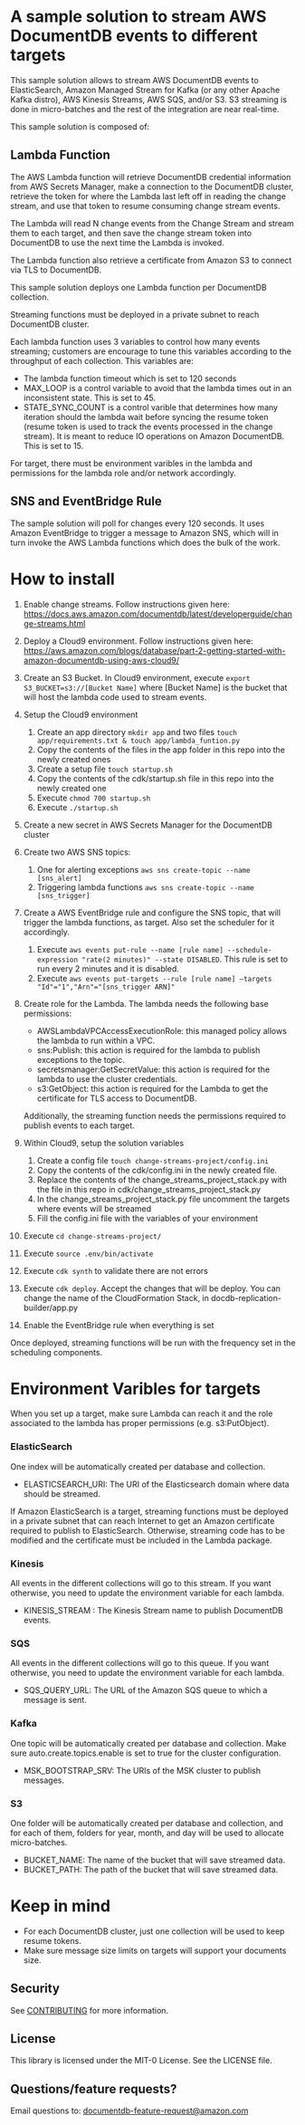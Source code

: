 # A sample solution to stream AWS DocumentDB events to different targets

This sample solution allows to stream AWS DocumentDB events to ElasticSearch, Amazon Managed Stream for Kafka (or any other Apache Kafka distro), AWS Kinesis Streams, AWS SQS, and/or S3. S3 streaming is done in micro-batches and the rest of the integration are near real-time.  

This sample solution is composed of:

## Lambda Function

The AWS Lambda function will retrieve DocumentDB credential information from AWS Secrets Manager, make a connection to the DocumentDB cluster, retrieve the token for where the Lambda last left off in reading the change stream, and use that token to resume consuming change stream events.

The Lambda will read N change events from the Change Stream and stream them to each target, and then save the change stream token into DocumentDB to use the next time the Lambda is invoked.

The Lambda function also retrieve a certificate from Amazon S3 to connect via TLS to DocumentDB. 

This sample solution deploys one Lambda function per DocumentDB collection. 

Streaming functions must be deployed in a private subnet to reach DocumentDB cluster. 

Each lambda function uses 3 variables to control how many events streaming; customers are encourage to tune this variables according to the throughput of each collection. This variables are: 
- The lambda function timeout which is set to 120 seconds
- MAX_LOOP is a control variable to avoid that the lambda times out in an inconsistent state. This is set to 45. 
- STATE_SYNC_COUNT is a control varible that determines how many iteration should the lambda wait before syncing the resume token (resume token is used to track the events processed in the change stream). It is meant to reduce IO operations on Amazon DocumentDB. This is set to 15.

For target, there must be environment varibles in the lambda and permissions for the lambda role and/or network accordingly. 

## SNS and EventBridge Rule

The sample solution will poll for changes every 120 seconds. It uses Amazon EventBridge to trigger a message to Amazon SNS, which will in turn invoke the AWS Lambda functions which does the bulk of the work.

# How to install
1. Enable change streams. Follow instructions given here: https://docs.aws.amazon.com/documentdb/latest/developerguide/change-streams.html
2. Deploy a Cloud9 environment. Follow instructions given here: https://aws.amazon.com/blogs/database/part-2-getting-started-with-amazon-documentdb-using-aws-cloud9/
3. Create an S3 Bucket. In Cloud9 environment, execute `export S3_BUCKET=s3://[Bucket Name]` where [Bucket Name] is the bucket that will host the lambda code used to stream events. 
4. Setup the Cloud9 environment
    1. Create an app directory `mkdir app` and two files `touch app/requirements.txt & touch app/lambda_funtion.py`
    2. Copy the contents of the files in the app folder in this repo into the newly created ones 
    3. Create a setup file `touch startup.sh`
    4. Copy the contents of the cdk/startup.sh file in this repo into the newly created one
    5. Execute `chmod 700 startup.sh`
    6. Execute `./startup.sh`
5. Create a new secret in AWS Secrets Manager for the DocumentDB cluster
6. Create two AWS SNS topics:
    1. One for alerting exceptions `aws sns create-topic --name [sns_alert]`
    2. Triggering lambda functions `aws sns create-topic --name [sns_trigger]`
7. Create a AWS EventBridge rule and configure the SNS topic, that will trigger the lambda functions, as target. Also set the scheduler for it accordingly. 
    1. Execute `aws events put-rule --name [rule name] --schedule-expression "rate(2 minutes)" --state DISABLED`. This rule is set to run every 2 minutes and it is disabled. 
    2. Execute `aws events put-targets --rule [rule name] —targets "Id"="1","Arn"="[sns_trigger ARN]"`
8. Create role for the Lambda. The lambda needs the following base permissions:
    * AWSLambdaVPCAccessExecutionRole: this managed policy allows the lambda to run within a VPC.  
    * sns:Publish: this action is required for the lambda to publish exceptions to the topic.
    * secretsmanager:GetSecretValue: this action is required for the lambda to use the cluster credentials.
    * s3:GetObject: this action is required for the Lambda to get the certificate for TLS access to DocumentDB. 

    Additionally, the streaming function needs the permissions required to publish events to each target. 
9. Within Cloud9, setup the solution variables
    1. Create a config file `touch change-streams-project/config.ini`
    2. Copy the contents of the cdk/config.ini in the newly created file. 
    3. Replace the contents of the change_streams_project_stack.py with the file in this repo in cdk/change_streams_project_stack.py
    4. In the change_streams_project_stack.py file uncomment the targets where events will be streamed
    5. Fill the config.ini file with the variables of your environment
10. Execute `cd change-streams-project/`
11. Execute `source .env/bin/activate`
12. Execute `cdk synth` to validate there are not errors
13. Execute `cdk deploy`. Accept the changes that will be deploy. You can change the name of the CloudFormation Stack, in docdb-replication-builder/app.py 
14. Enable the EventBridge rule when everything is set   

Once deployed, streaming functions will be run with the frequency set in the scheduling components. 

# Environment Varibles for targets
When you set up a target, make sure Lambda can reach it and the role associated to the lambda has proper permissions (e.g. s3:PutObject). 

### ElasticSearch
One index will be automatically created per database and collection. 
- ELASTICSEARCH_URI: The URI of the Elasticsearch domain where data should be streamed.

If Amazon ElasticSearch is a target, streaming functions must be deployed in a private subnet that can reach Internet to get an Amazon certificate required to publish to ElasticSearch. Otherwise, streaming code has to be modified and the certificate must be included in the Lambda package.

### Kinesis
All events in the different collections will go to this stream. If you want otherwise, you need to update the environment variable for each lambda. 
- KINESIS_STREAM : The Kinesis Stream name to publish DocumentDB events.

### SQS
All events in the different collections will go to this queue. If you want otherwise, you need to update the environment variable for each lambda. 
- SQS_QUERY_URL: The URL of the Amazon SQS queue to which a message is sent.

### Kafka
One topic will be automatically created per database and collection. Make sure auto.create.topics.enable is set to true for the cluster configuration.   
- MSK_BOOTSTRAP_SRV: The URIs of the MSK cluster to publish messages. 

### S3
One folder will be automatically created per database and collection, and for each of them, folders for year, month, and day will be used to allocate micro-batches. 
- BUCKET_NAME: The name of the bucket that will save streamed data. 
- BUCKET_PATH: The path of the bucket that will save streamed data.    

# Keep in mind
- For each DocumentDB cluster, just one collection will be used to keep resume tokens. 
- Make sure message size limits on targets will support your documents size. 

## Security

See [CONTRIBUTING](CONTRIBUTING.md#security-issue-notifications) for more information.

## License

This library is licensed under the MIT-0 License. See the LICENSE file.

## Questions/feature requests?
Email questions to: documentdb-feature-request@amazon.com